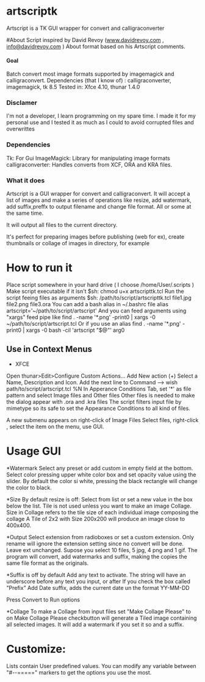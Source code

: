 artscriptk
==========

Artscript is a TK GUI wrapper for convert and calligraconverter


#About
Script inspired by David Revoy (www.davidrevoy.com , info@davidrevoy.com )
About format based on his Artscript comments.

#### Goal
Batch convert most image formats supported by imagemagick and calligraconvert.
Dependencies (that I know of) : calligraconverter, imagemagick, tk 8.5
Tested in: Xfce 4.10, thunar 1.4.0

### Disclamer

I'm not a developer, I learn programming on my spare time.
I made it for my personal use and I tested it as much as I could to avoid
corrupted files and overwrittes
 

### Dependencies

Tk: For Gui
ImageMagick: Library for manipulating image formats
calligraconverter: Handles converts from XCF, ORA and KRA files.


### What it does
Artscript is a GUI wrapper for convert and calligraconvert.
It will accept a list of images and make a series of operations like resize, add watermark, add suffix,preffx to output filename and change file format. All or some at the same time.

It will output all files to the current directory.

It's perfect for preparing images before publishing (web for ex), create thumbnails or collage of images in directory, for example

# How to run it

Place script somewhere in your hard drive ( I choose /home/User/.scripts )
Make script executable if it isn't
  $sh: chmod u+x artscripttk.tcl
Run the script feeing files as arguments
	$sh: /path/to/script/artscripttk.tcl file1.jpg file2.png file3.ora
You can add a bash alias in ~/.bashrc file
       alias artscript='~/path/to/script/artscript'
And you can feed arguments using "xargs" feed pipe like
	find . -name '*.png' -print0 | xargs -0 ~/path/to/script/artscript.tcl
Or if you use an alias
	find . -name '*.png' -print0 | xargs -0 bash -cil 'artscript "$@"' arg0
	
## Use in Context Menus

* XFCE

Open thunar>Edit>Configure Custom Actions...
Add New action (+) 
Select a Name, Description and Icon.
Add the next line to Command
     --> wish path/to/script/artscript.tcl %N
In Apperance Conditions Tab, set '*' as file pattern and select
     Image files and Other files
Other files is needed to make the dialog appear with .ora and .kra files
The script filters input file by mimetype so its safe to set the Appearance Conditions to all kind of files.

A new submenu appears on right-click of Image Files
Select files, right-click , select the item on the menu, use GUI.


# Usage GUI
*Watermark
Select any preset or add custom in empty field at the bottom.
Select color pressing upper white color box and set opacity value using the slider. By default the color si white, pressing the black rectangle will change the color to black.

*Size
By default resize is off:
Select from list or set a new value in the box below the list.
Tile is not used unless you want to make an image Collage.
Size in Collage refers to the tile size of each individual image composing the collage
A Tile of 2x2 with Size 200x200 will produce an image close to 400x400.

*Output
Select extension from radioboxes or set a custom extension.
Only rename will ignore the extension setting since no convert will be done.
Leave ext unchanged. Supose you select 10 files, 5 jpg, 4 png and 1 gif. The program will convert, add watermarks and suffix, making the copies the same file format as the originals.

*Suffix is off by default
Add any text to activate.
The string will have an underscore before any text you input, or after If you check the box called "Prefix"
Add Date suffix, adds the current date un the format YY-MM-DD

Press Convert to Run options

*Collage
To make a Collage from input files set "Make Collage Please" to on
Make Collage Please checkbutton will generate a Tiled image containing all selected images. It will add a watermark if you set it so and a suffix.


# Customize:
   Lists contain User predefined values.
   You can modify any variable between "#--=====" markers to get the options you use the most.


